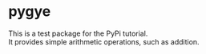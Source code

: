 # pygye

This is a test package for the PyPi tutorial.  
It provides simple arithmetic operations, such as addition.